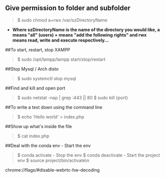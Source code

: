 ## Give permission to folder and subfolder
>$ sudo chmod a+rwx /var/szDirectoryName
* __Where szDirectoryName is the name of the directory you would like, a means "all" (users) + means "add the following rights" and rwx means read, write and execute respectively...__

##To start, restart, stop XAMPP
>$ sudo /opt/lampp/lampp start/stop/restart

##Stop Mysql / Arch disto
>$ sudo systemctl stop mysql

##Find and kill and open port
>$ sudo netstat -nap | grep :443 || 80
>$ sudo kill {port}

##To write a text down using the command line
>$ echo 'Hello world' > index.php

##Show up what's inside the file
>$ cat index.php

##Deal with the conda env
	- Start the env
>$ conda activate
	- Stop the env
>$ conda deactivate
	- Start the project env
>$ source project/bin/activate\n



chrome://flags/#disable-webrtc-hw-decoding
